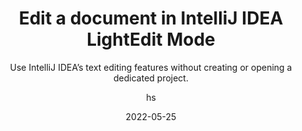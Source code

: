 ---
date: 2022-05-25
title: Edit a document in IntelliJ IDEA LightEdit Mode
technologies: [java]
topics: [editing]
author: hs
subtitle: Use IntelliJ IDEA’s text editing features without creating or opening a dedicated project.
thumbnail: ./thumbnail.png
cardThumbnail: ./card.png
shortVideo:
  poster: ./tip.png
  url: https://youtu.be/W77Ta23BI_w
seealso:
  - title: IntelliJ IDEA Help - LightEdit Mode
    href: https://www.jetbrains.com/help/idea/lightedit-mode.html
  - title: (blog) - LightEdit Mode
    href: https://blog.jetbrains.com/idea/2020/04/lightedit-mode/
leadin: |
  From your terminal, use `idea` followed by the name of the file you want to open. If you're using JetBrains Toolbox you can edit your script names by clicking the three vertical dots next to IntelliJ IDEA and selecting **Settings** > **Configuration** drop-down. You can change your **Shell script name** if required. 


---